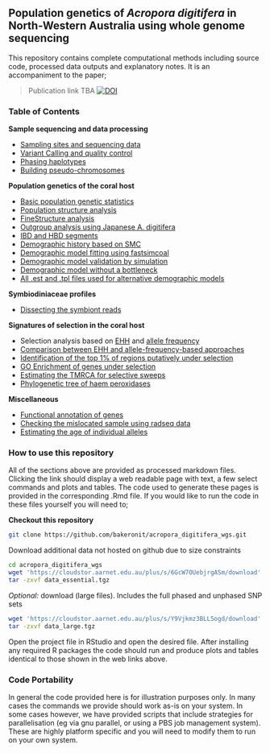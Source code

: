 ## Population genetics of *Acropora digitifera* in North-Western Australia using whole genome sequencing

This repository contains complete computational methods including source code, processed data outputs and explanatory notes.  It is an accompaniment to the paper;

> Publication link TBA
[![DOI](https://zenodo.org/badge/339641783.svg)](https://zenodo.org/badge/latestdoi/339641783)

### Table of Contents

**Sample sequencing and data processing**
- [Sampling sites and sequencing data](01.sample_information.md)
- [Variant Calling and quality control](02.quality_control.md)
- [Phasing haplotypes](03.phasing.md)
- [Building pseudo-chromosomes](x30.ragtag_scaffolding.md)

**Population genetics of the coral host**
- [Basic population genetic statistics](04.popgen_stats.md)
- [Population structure analysis](05.population_structure.md)
- [FineStructure analysis](x20.finestructure.md)
- [Outgroup analysis using Japanese A. digitifera](x10.outgroup_analysis.md)
- [IBD and HBD segments](06.ibd_hbd.md)
- [Demographic history based on SMC](07.demographic_history.md)
- [Demographic model fitting using fastsimcoal](22a.fastsimcoal_fitting.md)
- [Demographic model validation by simulation](22b.fastsimcoal_sim.md)
- [Demographic model without a bottleneck](24.nobottle_sim.md)
- [All .est and .tpl files used for alternative demographic models](data/models/)

**Symbiodiniaceae profiles**
- [Dissecting the symbiont reads](23.symbionts.md)

**Signatures of selection in the coral host**
- Selection analysis based on [EHH](08.ehh_stats.md) and [allele frequency](12.pbs.md)
- [Comparison between EHH and allele-frequency-based approaches](14.ehh_pbs.md)
- [Identification of the top 1% of regions putatively under selection](10.identify_selective_genomic_windows.md)
- [GO Enrichment of genes under selection](15.GO_enrichment.md)
- [Estimating the TMRCA for selective sweeps](17.dating_the_selection.md)
- [Phylogenetic tree of haem peroxidases](27.peroxidases.md)


**Miscellaneous**
- [Functional annotation of genes](09.annotate_genes.md)
- [Checking the mislocated sample using radseq data](18.radseq_check.md)
- [Estimating the age of individual alleles](25.geva.md)


### How to use this repository
All of the sections above are provided as processed markdown files. Clicking the link should display a web readable page with text, a few select commands and plots and tables. The code used to generate these pages is provided in the corresponding .Rmd file. If you would like to run the code in these files yourself you will need to;

**Checkout this repository**

```bash
git clone https://github.com/bakeronit/acropora_digitifera_wgs.git
```

Download additional data not hosted on github due to size constraints

```bash
cd acropora_digitifera_wgs
wget 'https://cloudstor.aarnet.edu.au/plus/s/6GcW7OUebjrgASm/download' -O data_essential.tgz
tar -zxvf data_essential.tgz 
```


*Optional:* download (large files).  Includes the full phased and unphased SNP sets

```bash
wget 'https://cloudstor.aarnet.edu.au/plus/s/Y9Vjkmz3BLL5ogd/download' -O data_large.tgz
tar -zxvf data_large.tgz 
```

Open the project file in RStudio and open the desired file. After installing any required R packages the code should run and produce plots and tables identical to those shown in the web links above.

### Code Portability
In general the code provided here is for illustration purposes only.  In many cases the commands we provide should work as-is on your system.  In some cases however, we have provided scripts that include strategies for parallelisation (eg via gnu parallel, or using a PBS job management system).  These are highly platform specific and you will need to modify them to run on your own system.

